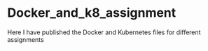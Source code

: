# Docker_and_k8_assignment
Here I have published  the Docker and Kubernetes files for different assignments
